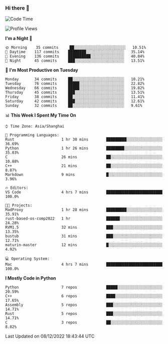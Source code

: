 ### Hi there 👋

<!--
**KarmaD7/KarmaD7** is a ✨ _special_ ✨ repository because its `README.md` (this file) appears on your GitHub profile.

Here are some ideas to get you started:

- 🔭 I’m currently working on ...
- 🌱 I’m currently learning ...
- 👯 I’m looking to collaborate on ...
- 🤔 I’m looking for help with ...
- 💬 Ask me about ...
- 📫 How to reach me: ...
- 😄 Pronouns: ...
- ⚡ Fun fact: ...
-->

<!--START_SECTION:waka-->
![Code Time](http://img.shields.io/badge/Code%20Time-145%20hrs%2014%20mins-blue)

![Profile Views](http://img.shields.io/badge/Profile%20Views-3-blue)

**I'm a Night 🦉** 

```text
🌞 Morning    35 commits     ██░░░░░░░░░░░░░░░░░░░░░░░   10.51% 
🌆 Daytime    117 commits    ████████░░░░░░░░░░░░░░░░░   35.14% 
🌃 Evening    136 commits    ██████████░░░░░░░░░░░░░░░   40.84% 
🌙 Night      45 commits     ███░░░░░░░░░░░░░░░░░░░░░░   13.51%

```
📅 **I'm Most Productive on Tuesday** 

```text
Monday       34 commits     ██░░░░░░░░░░░░░░░░░░░░░░░   10.21% 
Tuesday      76 commits     █████░░░░░░░░░░░░░░░░░░░░   22.82% 
Wednesday    66 commits     █████░░░░░░░░░░░░░░░░░░░░   19.82% 
Thursday     45 commits     ███░░░░░░░░░░░░░░░░░░░░░░   13.51% 
Friday       38 commits     ██░░░░░░░░░░░░░░░░░░░░░░░   11.41% 
Saturday     42 commits     ███░░░░░░░░░░░░░░░░░░░░░░   12.61% 
Sunday       32 commits     ██░░░░░░░░░░░░░░░░░░░░░░░   9.61%

```


📊 **This Week I Spent My Time On** 

```text
⌚︎ Time Zone: Asia/Shanghai

💬 Programming Languages: 
Rust                     1 hr 30 mins        █████████░░░░░░░░░░░░░░░░   36.69% 
Python                   1 hr 26 mins        ████████░░░░░░░░░░░░░░░░░   35.03% 
C                        26 mins             ██░░░░░░░░░░░░░░░░░░░░░░░   10.88% 
C++                      21 mins             ██░░░░░░░░░░░░░░░░░░░░░░░   8.87% 
Markdown                 9 mins              █░░░░░░░░░░░░░░░░░░░░░░░░   3.96%

🔥 Editors: 
VS Code                  4 hrs 7 mins        █████████████████████████   100.0%

🐱‍💻 Projects: 
MadProxy                 1 hr 28 mins        █████████░░░░░░░░░░░░░░░░   35.91% 
rust-based-os-comp2022   1 hr                ██████░░░░░░░░░░░░░░░░░░░   24.28% 
RVM1.5                   32 mins             ███░░░░░░░░░░░░░░░░░░░░░░   13.35% 
bustub                   31 mins             ███░░░░░░░░░░░░░░░░░░░░░░   12.71% 
maturin-master           12 mins             █░░░░░░░░░░░░░░░░░░░░░░░░   4.92%

💻 Operating System: 
Mac                      4 hrs 7 mins        █████████████████████████   100.0%

```

**I Mostly Code in Python** 

```text
Python                   7 repos             █████░░░░░░░░░░░░░░░░░░░░   20.59% 
C++                      6 repos             ████░░░░░░░░░░░░░░░░░░░░░   17.65% 
Assembly                 5 repos             ███░░░░░░░░░░░░░░░░░░░░░░   14.71% 
Rust                     5 repos             ███░░░░░░░░░░░░░░░░░░░░░░   14.71% 
C                        3 repos             ██░░░░░░░░░░░░░░░░░░░░░░░   8.82%

```



 Last Updated on 08/12/2022 18:43:44 UTC
<!--END_SECTION:waka-->
